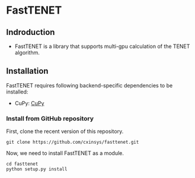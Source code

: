 # FastTENET

## Indroduction
- FastTENET is a library that supports multi-gpu calculation of the TENET algorithm.

## Installation

FastTENET requires following backend-specific dependencies to be installed:
- CuPy: [CuPy](https://cupy.dev/)

### Install from GitHub repository
First, clone the recent version of this repository.

```
git clone https://github.com/cxinsys/fasttenet.git
```


Now, we need to install FastTENET as a module.

```
cd fasttenet
python setup.py install
```